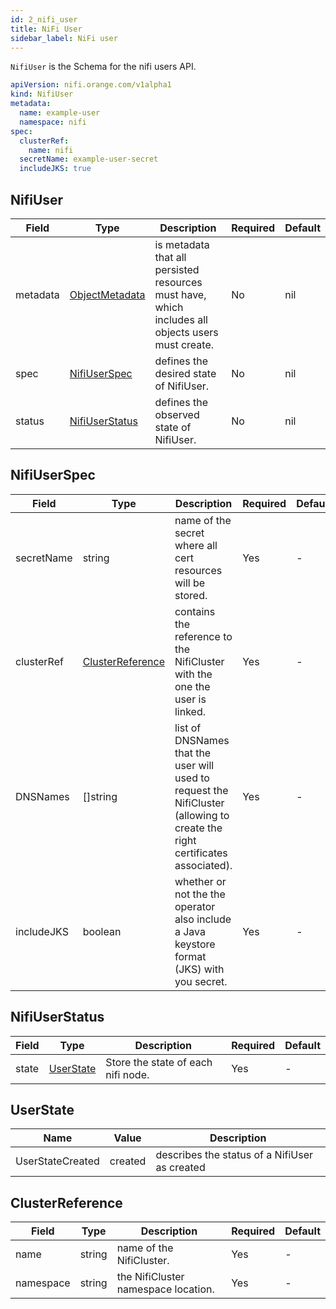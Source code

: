 ```yaml
---
id: 2_nifi_user
title: NiFi User
sidebar_label: NiFi user
---
```


`NifiUser` is the Schema for the nifi users API.

```yaml
apiVersion: nifi.orange.com/v1alpha1
kind: NifiUser
metadata:
  name: example-user
  namespace: nifi
spec:
  clusterRef:
    name: nifi
  secretName: example-user-secret
  includeJKS: true
```

## NifiUser
|Field|Type|Description|Required|Default|
|-----|----|-----------|--------|--------|
|metadata|[ObjectMetadata](https://godoc.org/k8s.io/apimachinery/pkg/apis/meta/v1#ObjectMeta)|is metadata that all persisted resources must have, which includes all objects users must create.|No|nil|
|spec|[NifiUserSpec](#nifiuserspec)|defines the desired state of NifiUser.|No|nil|
|status|[NifiUserStatus](#nifiuserstatus)|defines the observed state of NifiUser.|No|nil|

## NifiUserSpec

|Field|Type|Description|Required|Default|
|-----|----|-----------|--------|--------|
|secretName|string|  name of the secret where all cert resources will be stored. |Yes| - |
|clusterRef|[ClusterReference](#clusterreference)|  contains the reference to the NifiCluster with the one the user is linked. |Yes| - |
|DNSNames|[]string| list of DNSNames that the user will used to request the NifiCluster (allowing to create the right certificates associated). |Yes| - |
|includeJKS|boolean|  whether or not the the operator also include a Java keystore format (JKS) with you secret. |Yes| - |


## NifiUserStatus

|Field|Type|Description|Required|Default|
|-----|----|-----------|--------|--------|
|state|[UserState](#userstate)|Store the state of each nifi node.|Yes| - |


## UserState

|Name|Value|Description|
|-----|----|------------|
|UserStateCreated|created|describes the status of a NifiUser as created|

## ClusterReference

|Field|Type|Description|Required|Default|
|-----|----|-----------|--------|--------|
|name|string|  name of the NifiCluster. |Yes| - |
|namespace|string|  the NifiCluster namespace location. |Yes| - |